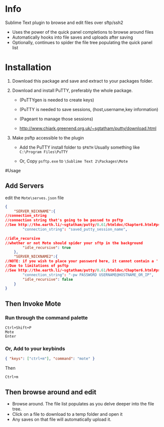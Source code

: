 # Info

Sublime Text plugin to browse and edit files over sftp/ssh2

- Uses the power of the quick panel completions to browse around files
- Automatically hooks into file saves and uploads after saving
- Optionally, continues to spider the file tree populating the quick panel list

# Installation

1. Download this package and save and extract to your packages folder.

2. Download and install PuTTY, preferably the whole package.

   - (PuTTYgen is needed to create keys)
   
   - (PuTTY is needed to save sessions, (host,username,key information)
   
   - (Pageant to manage those sessions)
   
   - http://www.chiark.greenend.org.uk/~sgtatham/putty/download.html

3. Make psftp accessible to the plugin
   
   - Add the PuTTY install folder to `$PATH`
   Usually something like `C:\Program Files\PuTTY`

   - Or, Copy `psftp.exe` to `\Sublime Text 2\Packages\Mote`

#Usage

## Add Servers

edit the `Mote\serves.json` file

```json
{
    "SERVER_NICKNAME":{
//connection_string
//connection string that's going to be passed to psftp
//See http://the.earth.li/~sgtatham/putty/0.61/htmldoc/Chapter6.html#psftp-pubkey
        "connection_string": "saved_putty_session_name",
        
//idle_recursive
//whether or not Mote should spider your sftp in the background
        "idle_recursive": true
    },
    "SERVER_NICKNAME2":{
//NOTE: if you wish to place your password here, it cannot contain a '!'
//Due to limitations of psftp
//See http://the.earth.li/~sgtatham/putty/0.61/htmldoc/Chapter6.html#psftp-cmd-pling
        "connection_string": "-pw PASSWORD USERNAME@HOSTNAME_OR_IP",
        "idle_recursive": false
    }
}
```

## Then Invoke Mote

### Run through the command palette

    Ctrl+Shift+P
    Mote
    Enter
    
### Or, Add to your keybinds

```json
{ "keys": ["ctrl+m"], "command": "mote" }
```
    
Then

   `Ctrl+m`

## Then browse around and edit

- Browse around. The file list populates as you delve deeper into the file tree.
- Click on a file to download to a temp folder and open it
- Any saves on that file will automatically upload it. 
